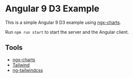 # Angular 9 D3 Example

This is a simple Angular 9 D3 example using [ngx-charts](https://github.com/swimlane/ngx-charts).

Run `npm run start` to start the server and the Angular client.

## Tools

- [ngx-charts](https://github.com/swimlane/ngx-charts)
- [Tailwind](https://tailwindcss.com)
- [ng-tailwindcss](https://github.com/tehpsalmist/ng-tailwindcss)
